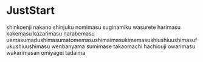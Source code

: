 # JustStart
shinkoenji
nakano
shinjuku
nomimasu
suginamiku
wasurete
harimasu
kakemasu
kazarimasu
narabemasu
uemasumadushimasumatomemasushimaimasukimemasushiushiuushimasufukushiuushimasu
wenbanyama
sumimase
takaomachi
hachiouji
owarimasu
wakarimasan
omiyagei
tadaima
